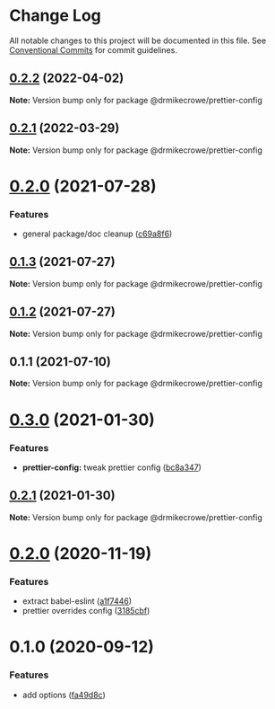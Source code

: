 # Change Log

All notable changes to this project will be documented in this file.
See [Conventional Commits](https://conventionalcommits.org) for commit guidelines.

## [0.2.2](https://github.com/drmikecrowe/configs/compare/@drmikecrowe/prettier-config@0.2.1...@drmikecrowe/prettier-config@0.2.2) (2022-04-02)

**Note:** Version bump only for package @drmikecrowe/prettier-config





## [0.2.1](https://github.com/drmikecrowe/configs/compare/@drmikecrowe/prettier-config@0.2.0...@drmikecrowe/prettier-config@0.2.1) (2022-03-29)

**Note:** Version bump only for package @drmikecrowe/prettier-config





# [0.2.0](https://github.com/drmikecrowe/configs/compare/@drmikecrowe/prettier-config@0.1.3...@drmikecrowe/prettier-config@0.2.0) (2021-07-28)


### Features

* general package/doc cleanup ([c69a8f6](https://github.com/drmikecrowe/configs/commit/c69a8f60a03531f44d7996955d48d522d9637427))





## [0.1.3](https://github.com/drmikecrowe/configs/compare/@drmikecrowe/prettier-config@0.1.2...@drmikecrowe/prettier-config@0.1.3) (2021-07-27)

**Note:** Version bump only for package @drmikecrowe/prettier-config

## [0.1.2](https://github.com/drmikecrowe/configs/compare/@drmikecrowe/prettier-config@0.1.1...@drmikecrowe/prettier-config@0.1.2) (2021-07-27)

**Note:** Version bump only for package @drmikecrowe/prettier-config

## 0.1.1 (2021-07-10)

**Note:** Version bump only for package @drmikecrowe/prettier-config

# [0.3.0](https://github.com/drmikecrowe/configs/compare/@drmikecrowe/prettier-config@0.2.1...@drmikecrowe/prettier-config@0.3.0) (2021-01-30)

### Features

- **prettier-config:** tweak prettier config ([bc8a347](https://github.com/drmikecrowe/configs/commit/bc8a3477e92a3c8e122816e000d2cdb64e6d5009))

## [0.2.1](https://github.com/drmikecrowe/configs/compare/@drmikecrowe/prettier-config@0.2.0...@drmikecrowe/prettier-config@0.2.1) (2021-01-30)

**Note:** Version bump only for package @drmikecrowe/prettier-config

# [0.2.0](https://github.com/drmikecrowe/configs/compare/@drmikecrowe/prettier-config@0.1.0...@drmikecrowe/prettier-config@0.2.0) (2020-11-19)

### Features

- extract babel-eslint ([a1f7446](https://github.com/drmikecrowe/configs/commit/a1f744685ff7038a72a94a0efe69b28eb27d0a7e))
- prettier overrides config ([3185cbf](https://github.com/drmikecrowe/configs/commit/3185cbf4a167796c4a702e7bc76a8193e5596551))

# 0.1.0 (2020-09-12)

### Features

- add options ([fa49d8c](https://github.com/drmikecrowe/configs/commit/fa49d8cb38e86bc8f6be3825d0b0bd647ae474b1))
